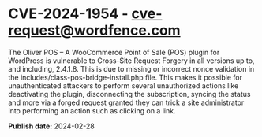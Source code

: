 # CVE-2024-1954 - cve-request@wordfence.com

The Oliver POS – A WooCommerce Point of Sale (POS) plugin for WordPress is vulnerable to Cross-Site Request Forgery in all versions up to, and including, 2.4.1.8. This is due to missing or incorrect nonce validation in the includes/class-pos-bridge-install.php file. This makes it possible for unauthenticated attackers to perform several unauthorized actions like deactivating the plugin, disconnecting the subscription, syncing the status and more via a forged request granted they can trick a site administrator into performing an action such as clicking on a link.

**Publish date:** 2024-02-28

